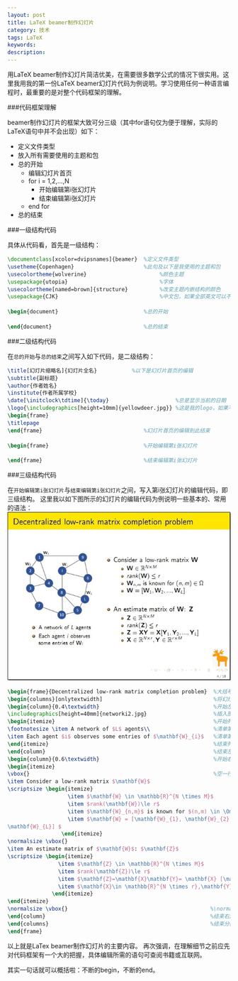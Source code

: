 ```yaml
---
layout: post
title: LaTeX beamer制作幻灯片
category: 技术
tags: LaTeX
keywords: 
description: 
---
```


用LaTeX beamer制作幻灯片简洁优美，在需要很多数学公式的情况下很实用。这里我用我的第一份LaTeX beamer幻灯片代码为例说明。学习使用任何一种语言编程时，最重要的是对整个代码框架的理解。


###代码框架理解

beamer制作幻灯片的框架大致可分三级（其中for语句仅为便于理解，实际的LaTeX语句中并不会出现）如下：

- 定义文件类型
- 放入所有需要使用的主题和包
- 总的开始
	- 编辑幻灯片首页
	- for i = 1,2,...,N
		- 开始编辑第i张幻灯片
		- 结束编辑第i张幻灯片
	- end for
- 总的结束


###一级结构代码

具体从代码看，首先是一级结构：

```tex
\documentclass[xcolor=dvipsnames]{beamer}  %定义文件类型
\usetheme{Copenhagen}                      %此句及以下是我使用的主题和包
\usecolortheme{wolverine}                       %颜色主题
\usepackage{utopia}                             %字体
\usecolortheme[named=brown]{structure}          %改变主题内嵌结构的颜色
\usepackage{CJK}                                %中文包，如果全部英文可以不用

\begin{document}                           %总的开始

\end{document}                             %总的结束
```


###二级结构代码

在`总的开始`与`总的结束`之间写入如下代码，是二级结构：

```tex
\title[幻灯片缩略名]{幻灯片全名}           %以下是幻灯片首页的编辑
\subtitle{副标题}
\author{作者姓名}
\institute{作者所属学校}
\date[\initclock\tdtime]{\today}                     %总是显示当前的日期
\logo{\includegraphics[height=10mm]{yellowdeer.jpg}} %这是我的logo，如果不需要删掉词句即可
\begin{frame}
\titlepage
\end{frame}                                %幻灯片首页的编辑到此结束

\begin{frame}                              %开始编辑第i张幻灯片

\end{frame}                                %结束编辑第i张幻灯片

```


###三级结构代码

在`开始编辑第i张幻灯片`与`结束编辑第i张幻灯片`之间，写入第i张幻灯片的编辑代码，即三级结构。
这里我以如下图所示的幻灯片的编辑代码为例说明一些基本的、常用的语法：
![slide_eg](/public/img/slide_eg.JPG)

```tex
\begin{frame}{Decentralized low-rank matrix completion problem}  %大括号中是这页幻灯片的标题
\begin{columns}[onlytextwidth]                                   %将幻灯片分为两栏
\begin{column}{0.4\textwidth}                                    %开始左边的一栏，该栏占宽比为40%
\includegraphics[height=40mm]{networki2.jpg}                     %插入图片，图片大小可通过高度自定义
\begin{itemize}                                                  %开始列出清单
\footnotesize \item A network of $L$ agents\\                    %清单第一项。其中\footnotesize控制字体大小
\item Each agent $i$ observes some entries of $\mathbf{W}_{i}$   %清单第二项
\end{itemize}                                                    %结束列出清单
\end{column}                                                     %结束左边的这栏
\begin{column}{0.6\textwidth}                                    %开始右边的一栏，方法完全与左栏类似，只需要根据实际需要修改
\begin{itemize}
\vbox{}                                                          %空一行
\item Consider a low-rank matrix $\mathbf{W}$
\scriptsize \begin{itemize}
                   \item $\mathbf{W} \in \mathbb{R}^{N \times M}$
                   \item $rank(\mathbf{W})\le r$
                   \item $\mathbf{W}_{n,m}$ is known for $(n,m) \in \Omega$
                   \item $\mathbf{W} = [\mathbf{W}_{1}, \mathbf{W}_{2}, ...,
\mathbf{W}_{L}] $
                 \end{itemize}
\normalsize \vbox{}
\item An estimate matrix of $\mathbf{W}$: $\mathbf{Z}$
\scriptsize \begin{itemize}
                \item $\mathbf{Z} \in \mathbb{R}^{N \times M}$
                \item $rank(\mathbf{Z})\le r$
                \item $\mathbf{Z}=\mathbf{X}\mathbf{Y}= \mathbf{X} [\mathbf{Y}_{1}, \mathbf{Y}_{2}, ..., \mathbf{Y}_{L}]$
                \item $\mathbf{X}\in \mathbb{R}^{N \times r},\mathbf{Y} \in \mathbb{R}^{r \times M}$
              \end{itemize}
\end{itemize}
\normalsize \vbox{}                                             %\normalize使字体恢复正常大小
\end{column}                                                    %结束右边栏
\end{columns}                                                   %结束分栏
\end{frame}
```

以上就是LaTex beamer制作幻灯片的主要内容。
再次强调，在理解细节之前应先对代码框架有一个大的把握，具体编辑所需的语句可查阅书籍或互联网。

其实一句话就可以概括啦：不断的begin，不断的end。

